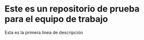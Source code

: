 # Este es un repositorio de prueba para el equipo de trabajo
Esta es la primera línea de descripción
